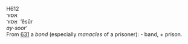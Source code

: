 <body>
  <p>H612<br>  אסוּר  <br> אֵסוּר  ‎  ‘êsûr  <br><i>ay-soor‘ </i><br>From <a href="h0631.htm">631</a>  a <i>bond</i> (especially <i>manacles</i> of a prisoner): - band, + prison.<br></p>
 </body>